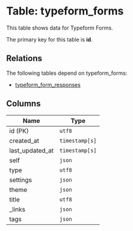 # Table: typeform_forms

This table shows data for Typeform Forms.

The primary key for this table is **id**.

## Relations

The following tables depend on typeform_forms:
  - [typeform_form_responses](typeform_form_responses)

## Columns

| Name          | Type          |
| ------------- | ------------- |
|id (PK)|`utf8`|
|created_at|`timestamp[s]`|
|last_updated_at|`timestamp[s]`|
|self|`json`|
|type|`utf8`|
|settings|`json`|
|theme|`json`|
|title|`utf8`|
|_links|`json`|
|tags|`json`|
